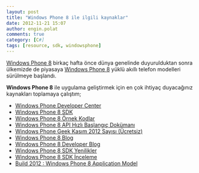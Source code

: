 ```yaml
---
layout: post
title: "Windows Phone 8 ile ilgili kaynaklar"
date: 2012-11-21 15:07
author: engin.polat
comments: true
category: [C#]
tags: [resource, sdk, windowsphone]
---
```

<a href="http://www.windowsphone.com" title="Windows Phone 8" target="_blank" rel="noopener">Windows Phone 8</a> birkaç hafta önce dünya genelinde duyurulduktan sonra ülkemizde de piyasaya <a href="http://www.youtube.com/watch?v=SQZEkXCE_fY" title="Windows Phone 8" target="_blank" rel="noopener">Windows Phone 8</a> yüklü akıllı telefon modelleri sürülmeye başlandı.

**Windows Phone 8** ile uygulama geliştirmek için en çok ihtiyaç duyacağınız kaynakları toplamaya çalıştım;



*   <a href="http://dev.windowsphone.com/" title="Windows Phone Developer Center" target="_blank" rel="noopener">Windows Phone Developer Center</a>
*   <a href="http://dev.windowsphone.com/downloadsdk" title="Windows Phone 8 SDK" target="_blank" rel="noopener">Windows Phone 8 SDK</a>
*   <a href="http://code.msdn.microsoft.com/wpapps/" title="Windows Phone 8 Sample Codes" target="_blank" rel="noopener">Windows Phone 8 Örnek Kodlar</a>
*   <a href="http://cmsresources.windowsphone.com/devcenter/en-us/downloads/064028-microsoft-poster.pdf" title="Windows Phone 8 API Quick Start Guide" target="_blank" rel="noopener">Windows Phone 8 API Hızlı Başlangıç Dokümanı</a>
*   <a href="http://www.windowsphonegeek.com/upload/magazine/Nov2012/WPGMag-Nov2012.pdf" title="Windows Phone Geek November 2012" target="_blank" rel="noopener">Windows Phone Geek Kasım 2012 Sayısı (Ücretsiz)</a>
*   <a href="http://blogs.windows.com/windows_phone/b/windowsphone/" title="Windows Phone 8 Blog" target="_blank" rel="noopener">Windows Phone 8 Blog</a>
*   <a href="http://blogs.windows.com/windows_phone/b/wpdev/" title="Windows Phone 8 Developer Blog" target="_blank" rel="noopener">Windows Phone 8 Developer Blog</a>
*   <a href="http://msdn.microsoft.com/library/windowsphone/develop/jj206940.aspx" title="Windows Phone 8 SDK What's New" target="_blank" rel="noopener">Windows Phone 8 SDK Yenilikler</a>
*   <a href="http://blogs.windows.com/windows_phone/b/wpdev/archive/2012/11/20/windows-phone-toolkit-overview.aspx" title="Windows Phone 8 SDK Overview" target="_blank" rel="noopener">Windows Phone 8 SDK İnceleme</a>
*   <a href="http://channel9.msdn.com/Events/Build/2012/2-013" title="Build 2012 : Windows Phone 8 Application Model" target="_blank" rel="noopener">Build 2012 : Windows Phone 8 Application Model</a>

